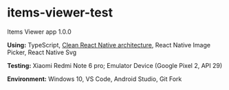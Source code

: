 # items-viewer-test
Items Viewer app 1.0.0  

**Using:** TypeScript, [Clean React Native architecture](https://github.com/FactorialComplexity/generator-cleanrn), React Native Image Picker, React Native Svg  

**Testing:** Xiaomi Redmi Note 6 pro; Emulator Device (Google Pixel 2, API 29)  

**Environment:** Windows 10, VS Code, Android Studio, Git Fork
